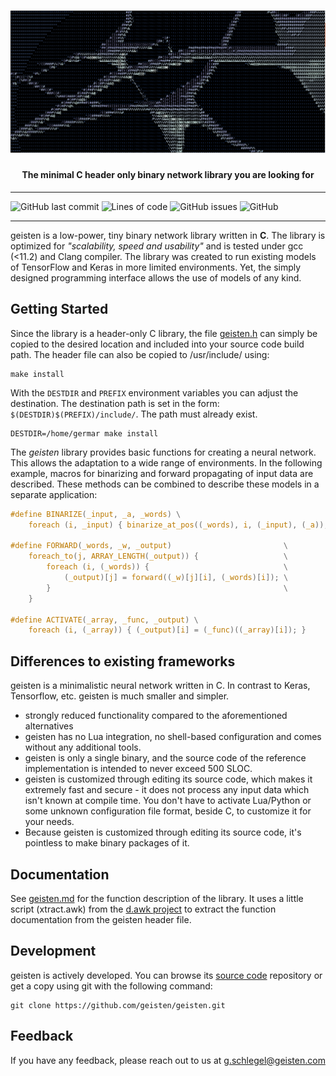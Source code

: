 <h1 align="center">
   <img src="./img/neuron.png" alt="geisten neurons">
</h1>
<h4 align="center"><b>The minimal C header only binary network library you are looking for</b></h4>

---

![GitHub last commit](https://img.shields.io/github/last-commit/geisten/geisten?style=plastic)
![Lines of code](https://img.shields.io/tokei/lines/github/geisten/geisten?style=plastic)
![GitHub issues](https://img.shields.io/github/issues/geisten/geisten?style=plastic)
![GitHub](https://img.shields.io/github/license/geisten/geisten?style=plastic)

---
geisten is a low-power, tiny binary network library written in **C**. The library is optimized for _"scalability, speed
and usability"_ and is tested under gcc (<11.2) and Clang compiler. The library was created to run existing models of
TensorFlow and Keras in more limited environments. Yet, the simply designed programming interface allows the use of
models of any kind.


## Getting Started

Since the library is a header-only C library, the file [geisten.h](geisten.h) can simply be copied to the desired
location and included into your source code build path. The header file can also be copied to /usr/include/ using:

```shell
make install
```

With the `DESTDIR` and `PREFIX` environment variables you can adjust the destination. The destination path is set in the
form: `$(DESTDIR)$(PREFIX)/include/`. The path must already exist.

```shell
DESTDIR=/home/germar make install
```

The _geisten_ library provides basic functions for creating a neural network. This allows the adaptation to a wide range
of environments. In the following example, macros for binarizing and forward propagating of input data are described.
These methods can be combined to describe these models in a separate application:

```c
#define BINARIZE(_input, _a, _words) \
    foreach (i, _input) { binarize_at_pos((_words), i, (_input), (_a)); }

#define FORWARD(_words, _w, _output)                         \
    foreach_to(j, ARRAY_LENGTH(_output)) {                   \
        foreach (i, (_words)) {                              \
            (_output)[j] = forward((_w)[j][i], (_words)[i]); \
        }                                                    \
    }

#define ACTIVATE(_array, _func, _output) \
    foreach (i, (_array)) { (_output)[i] = (_func)((_array)[i]); }
```

## Differences to existing frameworks

geisten is a minimalistic neural network written in C. In contrast to Keras, Tensorflow, etc. geisten is much smaller
and simpler.

- strongly reduced functionality compared to the aforementioned alternatives
- geisten has no Lua integration, no shell-based configuration and comes without any additional tools.
- geisten is only a single binary, and the source code of the reference implementation is intended to never exceed 500
  SLOC.
- geisten is customized through editing its source code, which makes it extremely fast and secure - it does not process
  any input data which isn't known at compile time. You don't have to activate Lua/Python or some unknown configuration
  file format, beside C, to customize it for your needs.
- Because geisten is customized through editing its source code, it's pointless to make binary packages of it.

## Documentation

See [geisten.md](geisten.md) for the function description of the library. It uses a little script (xtract.awk) from
the [d.awk project](https://github.com/wernsey/d.awk) to extract the function documentation from the geisten header
file.

## Development

geisten is actively developed. You can browse its [source code](https://github.com/geisten/geisten.git) repository or
get a copy using git with the following command:

```shell
git clone https://github.com/geisten/geisten.git
```

## Feedback

If you have any feedback, please reach out to us at g.schlegel@geisten.com
